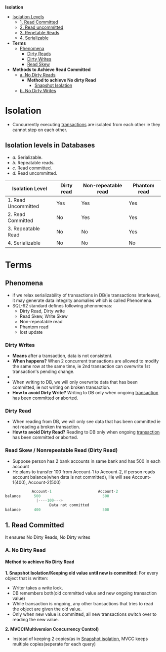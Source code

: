 **Isolation**
- [Isolation Levels](#isol)
  - [1. Read Committed](#rc)
  - [2. Read uncommitted](#ruc)
  - [3. Repetable Reads](#rr)
  - [4. Serializable](#ser)
- **Terms**
  - [Phenomena](#p)
    - [Dirty Reads](#dr)
    - [Dirty Writes](#dw)
    - [Read Skew](#rs)
- **Methods to Achieve Read Committed**
  - [a. No Dirty Reads](#dr)
    - **Method to achieve No dirty Read**
      - [Snapshot Isolation](#si)
  - [b. No Dirty Writes](#dw)

# Isolation
- Concurrently executing [transactions](/System-Design/Concepts/Terms/Transaction) are isolated from each other ie they cannot step on each other.

<a name=isol></a>
## Isolation levels in Databases
- _a._ Serializable.
- _b._ Repeatable reads.
- _c._ Read committed.
- _d._ Read uncommitted.

| Isolation Level |Dirty read| Non-repeatable read| Phantom read|
|---|---|---|---|
|1. Read Uncommitted |Yes |Yes |Yes|
|2. Read Committed| No| Yes| Yes|
|3. Repeatable Read| No| No| Yes|
|4. Serializable| No| No| No|

# Terms
<a name=p></a>
## Phenomena
- if we relax serializability of transactions in DB(ie transactions Interleave), it  may generate data integrity anomalies which is called Phenomena.
- SQL-92 standard defines following phenomenas:
  - Dirty Read, Dirty write
  - Read Skew, Write Skew
  - Non-repeatable read
  - Phantom read
  - lost update

<a name=dw></a>
### Dirty Writes
- **Means** after a transaction, data is not consistent.
- **When happens?** When 2 concurrent transactions are allowed to modify the same row at the same time, ie 2nd transaction can overwrite 1st transaction's pending change.
- 
- When writing to DB, we will only overwrite data that has been committed, ie not writing on broken transaction.
- **How to avoid Dirty Write?** Writing to DB only when ongoing [transaction](/System-Design/Concepts/Terms/Transaction) has been committed or aborted.


<a name=dr></a>
### Dirty Read
- When reading from DB, we will only see data that has been committed ie not reading a broken transaction.
- **How to avoid Dirty Read?** Reading to DB only when ongoing [transaction](/System-Design/Concepts/Terms/Transaction) has been committed or aborted.

<a name=rs></a>
### Read Skew / Nonrepeatable Read (Dirty Read)
- Suppose person has 2 bank accounts in same bank and has 500 in each account
- He plans to transfer 100 from Account-1 to Account-2, if person reads account balance(when data is not committed), He will see Account-1(400), Account-2(500)
```c
            Account-1                     Account-2
balance      500                            500
              |----100--->
                    Data not committed
balance      400                            500
```


<a name=rc></a>
## 1. Read Committed
It ensures No Dirty Reads, No Dirty writes

<a name=dr></a>
### A. No Dirty Read

#### Method to achieve No Dirty Read
<a name=si></a>
**1. Snapshot Isolation/Keeping old value until new is committed:** For every object that is written:
- Writer takes a write lock.
- DB remembers both(old committed value and new ongoing transaction value)
- While transaction is ongoing, any other transactions that tries to read the object are given the old value.
- Only when new value is committed, all new transactions switch over to reading the new value.

**2. MVCC(Multiversion Concurrency Control)**
- Instead of keeping 2 copies(as in [Snapshot isolation](#si), MVCC keeps multiple copies(seperate for each query)

